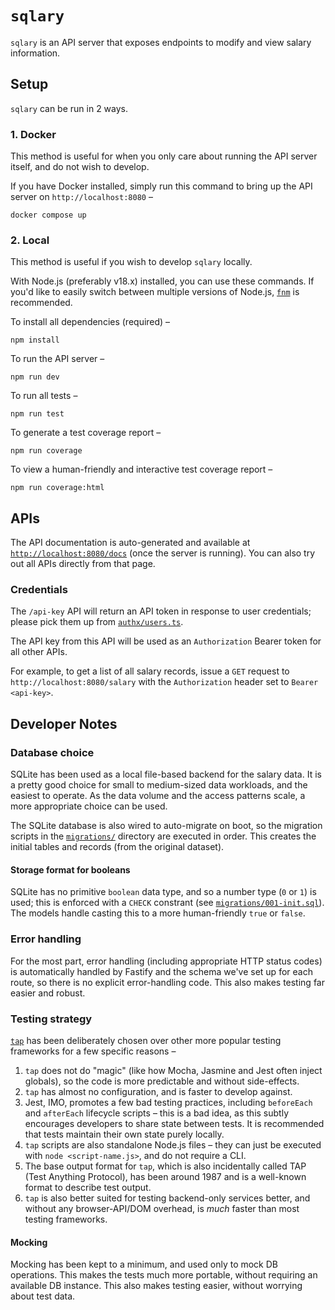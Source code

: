 # `sqlary`

`sqlary` is an API server that exposes endpoints to modify and view salary information.

## Setup

`sqlary` can be run in 2 ways.

### 1. Docker

This method is useful for when you only care about running the API server itself, and do not wish to develop.

If you have Docker installed, simply run this command to bring up the API server on `http://localhost:8080` –

```
docker compose up
```

### 2. Local

This method is useful if you wish to develop `sqlary` locally.

With Node.js (preferably v18.x) installed, you can use these commands. If you'd like to easily switch between multiple versions of Node.js, [`fnm`](https://github.com/Schniz/fnm#readme) is recommended.

To install all dependencies (required) –

```
npm install
```

To run the API server –

```
npm run dev
```

To run all tests –

```
npm run test
```

To generate a test coverage report –

```
npm run coverage
```

To view a human-friendly and interactive test coverage report –

```
npm run coverage:html
```

## APIs

The API documentation is auto-generated and available at [`http://localhost:8080/docs`](http://localhost:8080/docs) (once the server is running). You can also try out all APIs directly from that page.

### Credentials

The `/api-key` API will return an API token in response to user credentials; please pick them up from [`authx/users.ts`](authx/users.ts).

The API key from this API will be used as an `Authorization` Bearer token for all other APIs.

For example, to get a list of all salary records, issue a `GET` request to `http://localhost:8080/salary` with the `Authorization` header set to `Bearer <api-key>`.

## Developer Notes

### Database choice

SQLite has been used as a local file-based backend for the salary data. It is a pretty good choice for small to medium-sized data workloads, and the easiest to operate. As the data volume and the access patterns scale, a more appropriate choice can be used.

The SQLite database is also wired to auto-migrate on boot, so the migration scripts in the [`migrations/`](migrations/) directory are executed in order. This creates the initial tables and records (from the original dataset).

#### Storage format for booleans

SQLite has no primitive `boolean` data type, and so a number type (`0` or `1`) is used; this is enforced with a `CHECK` constrant (see [`migrations/001-init.sql`](migrations/001-init.sql)). The models handle casting this to a more human-friendly `true` or `false`.

### Error handling

For the most part, error handling (including appropriate HTTP status codes) is automatically handled by Fastify and the schema we've set up for each route, so there is no explicit error-handling code. This also makes testing far easier and robust.

### Testing strategy

[`tap`](https://node-tap.org/) has been deliberately chosen over other more popular testing frameworks for a few specific reasons –

1. `tap` does not do "magic" (like how Mocha, Jasmine and Jest often inject globals), so the code is more predictable and without side-effects.
2. `tap` has almost no configuration, and is faster to develop against.
3. Jest, IMO, promotes a few bad testing practices, including `beforeEach` and `afterEach` lifecycle scripts – this is a bad idea, as this subtly encourages developers to share state between tests. It is recommended that tests maintain their own state purely locally.
4. `tap` scripts are also standalone Node.js files – they can just be executed with `node <script-name.js>`, and do not require a CLI.
5. The base output format for `tap`, which is also incidentally called TAP (Test Anything Protocol), has been around 1987 and is a well-known format to describe test output.
6. `tap` is also better suited for testing backend-only services better, and without any browser-API/DOM overhead, is _much_ faster than most testing frameworks.

#### Mocking

Mocking has been kept to a minimum, and used only to mock DB operations. This makes the tests much more portable, without requiring an available DB instance. This also makes testing easier, without worrying about test data.
